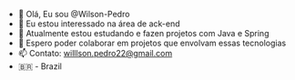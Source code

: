 - 👋 Olá, Eu sou @Wilson-Pedro
- 👀 Eu estou interessado na área de ack-end
- 🌱 Atualmente estou estudando e fazen projetos com Java e Spring
- 💞️ Espero poder colaborar em projetos que envolvam essas tecnologias
- 📫 Contato: willlson.pedro22@gmail.com
- 🇧🇷 - Brazil

<!---
Wilson-Pedro/Wilson-Pedro is a ✨ special ✨ repository because its `README.md` (this file) appears on your GitHub profile.
You can click the Preview link to take a look at your changes.
--->
